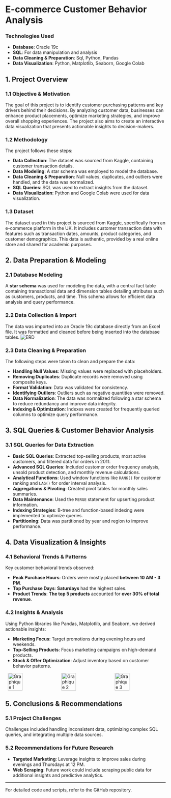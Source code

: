 # E-commerce Customer Behavior Analysis

### Technologies Used
- **Database**: Oracle 19c
- **SQL**: For data manipulation and analysis
- **Data Cleaning & Preparation**: Sql, Python, Pandas
- **Data Visualization**: Python, Matplotlib, Seaborn, Google Colab

## 1. Project Overview

### 1.1 Objective & Motivation
The goal of this project is to identify customer purchasing patterns and key drivers behind their decisions. By analyzing customer data, businesses can enhance product placements, optimize marketing strategies, and improve overall shopping experiences. The project also aims to create an interactive data visualization that presents actionable insights to decision-makers.

### 1.2 Methodology
The project follows these steps:
- **Data Collection**: The dataset was sourced from Kaggle, containing customer transaction details.
- **Data Modeling**: A star schema was employed to model the database.
- **Data Cleaning & Preparation**: Null values, duplicates, and outliers were handled, and the data was normalized.
- **SQL Queries**: SQL was used to extract insights from the dataset.
- **Data Visualization**: Python and Google Colab were used for data visualization.

### 1.3 Dataset
The dataset used in this project is sourced from Kaggle, specifically from an e-commerce platform in the UK. It includes customer transaction data with features such as transaction dates, amounts, product categories, and customer demographics. This data is authentic, provided by a real online store and shared for academic purposes.

## 2. Data Preparation & Modeling

### 2.1 Database Modeling
A **star schema** was used for modeling the data, with a central fact table containing transactional data and dimension tables detailing attributes such as customers, products, and time. This schema allows for efficient data analysis and query performance.

### 2.2 Data Collection & Import
The data was imported into an Oracle 19c database directly from an Excel file. It was formatted and cleaned before being inserted into the database tables.
![ERD](https://github.com/user-attachments/assets/20699c62-1abc-46db-a7e9-0723d1206aac)

### 2.3 Data Cleaning & Preparation
The following steps were taken to clean and prepare the data:
- **Handling Null Values**: Missing values were replaced with placeholders.
- **Removing Duplicates**: Duplicate records were removed using composite keys.
- **Format Validation**: Data was validated for consistency.
- **Identifying Outliers**: Outliers such as negative quantities were removed.
- **Data Normalization**: The data was normalized following a star schema to reduce redundancy and improve data integrity.
- **Indexing & Optimization**: Indexes were created for frequently queried columns to optimize query performance.

## 3. SQL Queries & Customer Behavior Analysis

### 3.1 SQL Queries for Data Extraction
- **Basic SQL Queries**: Extracted top-selling products, most active customers, and filtered data for orders in 2011.
- **Advanced SQL Queries**: Included customer order frequency analysis, unsold product detection, and monthly revenue calculations.
- **Analytical Functions**: Used window functions like `RANK()` for customer ranking and `LAG()` for order interval analysis.
- **Aggregations & Pivoting**: Created pivot tables for monthly sales summaries.
- **Data Maintenance**: Used the `MERGE` statement for upserting product information.
- **Indexing Strategies**: B-tree and function-based indexing were implemented to optimize queries.
- **Partitioning**: Data was partitioned by year and region to improve performance.

## 4. Data Visualization & Insights

### 4.1 Behavioral Trends & Patterns
Key customer behavioral trends observed:
- **Peak Purchase Hours**: Orders were mostly placed **between 10 AM - 3 PM**.
- **Top Purchase Days**: **Saturdays** had the highest sales.
- **Product Trends**: **The top 5 products** accounted for **over 30% of total revenue**.

### 4.2 Insights & Analysis
Using Python libraries like Pandas, Matplotlib, and Seaborn, we derived actionable insights:
- **Marketing Focus**: Target promotions during evening hours and weekends.
- **Top-Selling Products**: Focus marketing campaigns on high-demand products.
- **Stock & Offer Optimization**: Adjust inventory based on customer behavior patterns.


<div style="display: flex; justify-content: space-around;">
<img src="https://github.com/user-attachments/assets/a907b97a-17ef-4042-982c-e739d46c2942" alt="Graphique 1" width="30%">
<img src="https://github.com/user-attachments/assets/f5e556d5-2986-4632-accd-d454bcfd160d" alt="Graphique 2" width="30%">
<img src="https://github.com/user-attachments/assets/e4a6a9f6-41e5-4d06-a705-a7bcb5aae12c" alt="Graphique 3" width="30%">
</div>


## 5. Conclusions & Recommendations

### 5.1 Project Challenges
Challenges included handling inconsistent data, optimizing complex SQL queries, and integrating multiple data sources.

### 5.2 Recommendations for Future Research
- **Targeted Marketing**: Leverage insights to improve sales during evenings and Thursdays at 12 PM.
- **Web Scraping**: Future work could include scraping public data for additional insights and predictive analytics.



---

For detailed code and scripts, refer to the GitHub repository.

